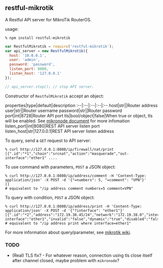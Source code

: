 restful-mikrotik
---

A Restful API server for MikroTik RouterOS.

usage: 

```
% npm install restful-mikrotik
```

```Javascript
var RestfulMikrotik = require('restful-mikrotik');
var api_server = new RestfulMikrotik({
  host: '10.0.0.1',
  user: 'admin',
  password: 'password',
  listen_port: 8080,
  listen_host: '127.0.0.1'
});

// api_server.stop(); // stop API server.
```
Constructor of `RestfulMikrotik` accept an object:

properties|type|default|description
:--|:--|:--|:--|:--
host|str||Router address
user|str||Router username
password|str||Router password
port|int|8728|Router API port
tls|bool/object|false|When true or object, tls will be enabled. See [mikronode document](http://trakkasure.github.io/mikronode/mikronode.Connection.html) for more infomation
listen_port|int|8080|REST API server listen port
listen_host|str|127.0.0.1|REST API server listen address


To query, send a `GET` request to API server:  

```
% curl http://127.0.0.1:8080/ip/firewall/nat/print
[{".id":"*1","chain":"srcnat","action":"masquerade","out-interface":"ether1" .... 
```

To use command with parameters, `POST` a JSON object:

```
% curl http://127.0.0.1:8080/ip/address/comment -H 'Content-Type: application/json' -X POST -d '{"=numbers": 5, "=comment": "VPN"}'
[] 
# equivalent to "/ip address comment numbers=5 comment=VPN"
```

To query with condition, `POST` a JSON object: 

```
% curl http://127.0.0.1:8080/ip/address/print -H 'Content-Type: application/json' -X POST -d '{"?interface": "ether1"}'
[{".id":"*2","address":"172.19.38.45/24","network":"172.19.38.0","interface":"ether1","actual-interface":"ether1","invalid":"false","dynamic":"true","disabled":"false"}]
# equivalent to "/ip address print where interface=ether1"
```

For more information about query/parameter, see [mikrotik wiki](http://wiki.mikrotik.com/wiki/Manual:API#API_attribute_word).

### TODO

- (Real) TLS fix? - For whatever reason, connection using tls close itself after channel closed, maybe problem with `mikronode`?


